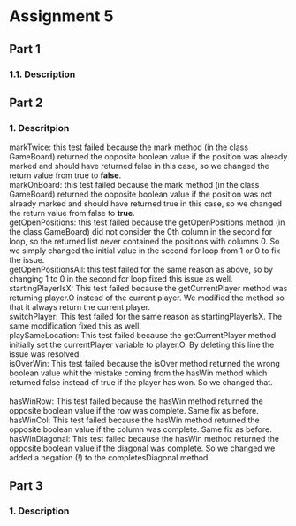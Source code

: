 # Assignment 5 <br/>
## Part 1 <br/>
### 1.1. Description <br/>

## Part 2 <br/>
### 1. Descritpion <br/>
markTwice: this test failed because the mark method (in the class GameBoard) returned the opposite boolean value if the position was already marked and should have returned false in this case, so we changed the return value from true to **false**. <br/>
markOnBoard: this test failed because the mark method (in the class GameBoard) returned the opposite boolean value if the position was not already marked and should have returned true in this case, so we changed the return value from false to **true**. <br/>
getOpenPositions: this test failed because the getOpenPositions method (in the class GameBoard) did not consider the 0th column in the second for loop, so the returned list never contained the positions with columns 0. So we simply changed the initial value in the second for loop from 1 or 0 to fix the issue.<br/>
getOpenPositionsAll: this test failed for the same reason as above, so by changing 1 to 0 in the second for loop fixed this issue as well.<br/>
startingPlayerIsX: This test failed because the getCurrentPlayer method was returning player.O instead of the current player.
We modified the method so that it always return the current player.
<br/>
switchPlayer: This test failed for the same reason as startingPlayerIsX. The same modification fixed this as well.
<br/>
playSameLocation: This test failed because the getCurrentPlayer method initially set the currentPlayer variable to player.O.
By deleting this line the issue was resolved.
<br/>
isOverWin: This test failed because the isOver method returned the wrong boolean value whit the mistake coming from the hasWin method which returned false instead of true if the player has won. So we changed that.  
<br/>
hasWinRow: This test failed because the hasWin method returned the opposite boolean value if the row was complete.
Same fix as before.
<br/>
hasWinCol: This test failed because the hasWin method returned the opposite boolean value if the column was complete.
Same fix as before.
<br/>
hasWinDiagonal: This test failed because the hasWin method returned the opposite boolean value if the diagonal was complete.
So we changed we added a negation (!) to the completesDiagonal method.
<br/>
## Part 3 <br/>
### 1. Description <br/>



